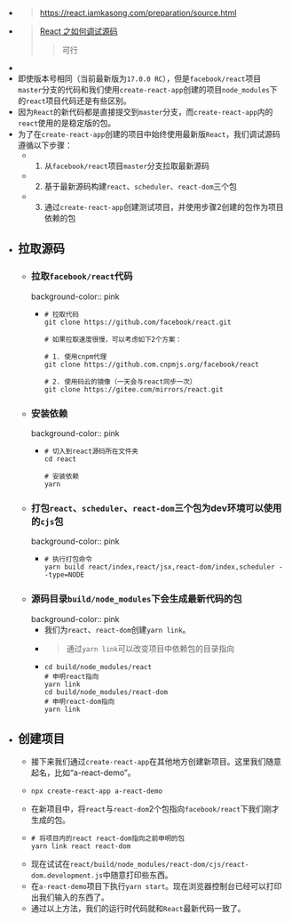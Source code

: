 - > https://react.iamkasong.com/preparation/source.html
- > [React 之如何调试源码](https://juejin.cn/post/7168821587251036167)
  > 
  >> 可行
-
- 即使版本号相同（当前最新版为`17.0.0 RC`），但是`facebook/react`项目`master`分支的代码和我们使用`create-react-app`创建的项目`node_modules`下的`react`项目代码还是有些区别。
- 因为`React`的新代码都是直接提交到`master`分支，而`create-react-app`内的`react`使用的是稳定版的包。
- 为了在`create-react-app`创建的项目中始终使用最新版`React`，我们调试源码遵循以下步骤：
	- 1. 从`facebook/react`项目`master`分支拉取最新源码
	- 2. 基于最新源码构建`react`、`scheduler`、`react-dom`三个包
	- 3. 通过`create-react-app`创建测试项目，并使用步骤2创建的包作为项目依赖的包
- ## 拉取源码
	- ### 拉取`facebook/react`代码
	  background-color:: pink
		- ```
		  # 拉取代码
		  git clone https://github.com/facebook/react.git
		  
		  # 如果拉取速度很慢，可以考虑如下2个方案：
		  
		  # 1. 使用cnpm代理
		  git clone https://github.com.cnpmjs.org/facebook/react
		  
		  # 2. 使用码云的镜像（一天会与react同步一次）
		  git clone https://gitee.com/mirrors/react.git
		  ```
	- ### 安装依赖
	  background-color:: pink
		- ```
		  # 切入到react源码所在文件夹
		  cd react
		  
		  # 安装依赖
		  yarn
		  ```
	- ### 打包`react`、`scheduler`、`react-dom`三个包为dev环境可以使用的`cjs`包
	  background-color:: pink
		- ```
		  # 执行打包命令
		  yarn build react/index,react/jsx,react-dom/index,scheduler --type=NODE
		  ```
	- ### 源码目录`build/node_modules`下会生成最新代码的包
	  background-color:: pink
		- 我们为`react`、`react-dom`创建`yarn link`。
		- > 通过`yarn link`可以改变项目中依赖包的目录指向
		- ```
		  cd build/node_modules/react
		  # 申明react指向
		  yarn link
		  cd build/node_modules/react-dom
		  # 申明react-dom指向
		  yarn link
		  ```
- ## 创建项目
	- 接下来我们通过`create-react-app`在其他地方创建新项目。这里我们随意起名，比如“a-react-demo”。
	- ```
	  npx create-react-app a-react-demo
	  ```
	- 在新项目中，将`react`与`react-dom`2个包指向`facebook/react`下我们刚才生成的包。
	- ```
	  # 将项目内的react react-dom指向之前申明的包
	  yarn link react react-dom
	  ```
	- 现在试试在`react/build/node_modules/react-dom/cjs/react-dom.development.js`中随意打印些东西。
	- 在`a-react-demo`项目下执行`yarn start`。现在浏览器控制台已经可以打印出我们输入的东西了。
	- 通过以上方法，我们的运行时代码就和`React`最新代码一致了。